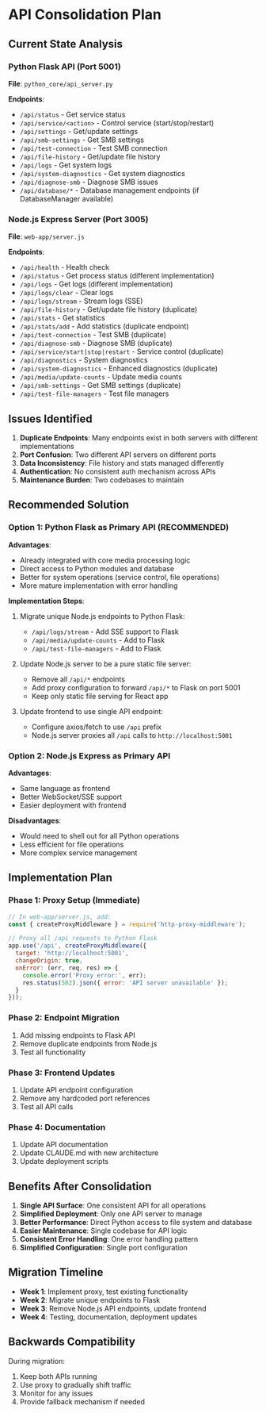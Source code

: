 # API Consolidation Plan

## Current State Analysis

### Python Flask API (Port 5001)
**File**: `python_core/api_server.py`

**Endpoints**:
- `/api/status` - Get service status
- `/api/service/<action>` - Control service (start/stop/restart)
- `/api/settings` - Get/update settings
- `/api/smb-settings` - Get SMB settings
- `/api/test-connection` - Test SMB connection
- `/api/file-history` - Get/update file history
- `/api/logs` - Get system logs
- `/api/system-diagnostics` - Get system diagnostics
- `/api/diagnose-smb` - Diagnose SMB issues
- `/api/database/*` - Database management endpoints (if DatabaseManager available)

### Node.js Express Server (Port 3005)
**File**: `web-app/server.js`

**Endpoints**:
- `/api/health` - Health check
- `/api/status` - Get process status (different implementation)
- `/api/logs` - Get logs (different implementation)
- `/api/logs/clear` - Clear logs
- `/api/logs/stream` - Stream logs (SSE)
- `/api/file-history` - Get/update file history (duplicate)
- `/api/stats` - Get statistics
- `/api/stats/add` - Add statistics (duplicate endpoint)
- `/api/test-connection` - Test SMB (duplicate)
- `/api/diagnose-smb` - Diagnose SMB (duplicate)
- `/api/service/start|stop|restart` - Service control (duplicate)
- `/api/diagnostics` - System diagnostics
- `/api/system-diagnostics` - Enhanced diagnostics (duplicate)
- `/api/media/update-counts` - Update media counts
- `/api/smb-settings` - Get SMB settings (duplicate)
- `/api/test-file-managers` - Test file managers

## Issues Identified

1. **Duplicate Endpoints**: Many endpoints exist in both servers with different implementations
2. **Port Confusion**: Two different API servers on different ports
3. **Data Inconsistency**: File history and stats managed differently
4. **Authentication**: No consistent auth mechanism across APIs
5. **Maintenance Burden**: Two codebases to maintain

## Recommended Solution

### Option 1: Python Flask as Primary API (RECOMMENDED)
**Advantages**:
- Already integrated with core media processing logic
- Direct access to Python modules and database
- Better for system operations (service control, file operations)
- More mature implementation with error handling

**Implementation Steps**:
1. Migrate unique Node.js endpoints to Python Flask:
   - `/api/logs/stream` - Add SSE support to Flask
   - `/api/media/update-counts` - Add to Flask
   - `/api/test-file-managers` - Add to Flask

2. Update Node.js server to be a pure static file server:
   - Remove all `/api/*` endpoints
   - Add proxy configuration to forward `/api/*` to Flask on port 5001
   - Keep only static file serving for React app

3. Update frontend to use single API endpoint:
   - Configure axios/fetch to use `/api` prefix
   - Node.js server proxies all `/api` calls to `http://localhost:5001`

### Option 2: Node.js Express as Primary API
**Advantages**:
- Same language as frontend
- Better WebSocket/SSE support
- Easier deployment with frontend

**Disadvantages**:
- Would need to shell out for all Python operations
- Less efficient for file operations
- More complex service management

## Implementation Plan

### Phase 1: Proxy Setup (Immediate)
```javascript
// In web-app/server.js, add:
const { createProxyMiddleware } = require('http-proxy-middleware');

// Proxy all /api requests to Python Flask
app.use('/api', createProxyMiddleware({
  target: 'http://localhost:5001',
  changeOrigin: true,
  onError: (err, req, res) => {
    console.error('Proxy error:', err);
    res.status(502).json({ error: 'API server unavailable' });
  }
}));
```

### Phase 2: Endpoint Migration
1. Add missing endpoints to Flask API
2. Remove duplicate endpoints from Node.js
3. Test all functionality

### Phase 3: Frontend Updates
1. Update API endpoint configuration
2. Remove any hardcoded port references
3. Test all API calls

### Phase 4: Documentation
1. Update API documentation
2. Update CLAUDE.md with new architecture
3. Update deployment scripts

## Benefits After Consolidation

1. **Single API Surface**: One consistent API for all operations
2. **Simplified Deployment**: Only one API server to manage
3. **Better Performance**: Direct Python access to file system and database
4. **Easier Maintenance**: Single codebase for API logic
5. **Consistent Error Handling**: One error handling pattern
6. **Simplified Configuration**: Single port configuration

## Migration Timeline

- **Week 1**: Implement proxy, test existing functionality
- **Week 2**: Migrate unique endpoints to Flask
- **Week 3**: Remove Node.js API endpoints, update frontend
- **Week 4**: Testing, documentation, deployment updates

## Backwards Compatibility

During migration:
1. Keep both APIs running
2. Use proxy to gradually shift traffic
3. Monitor for any issues
4. Provide fallback mechanism if needed